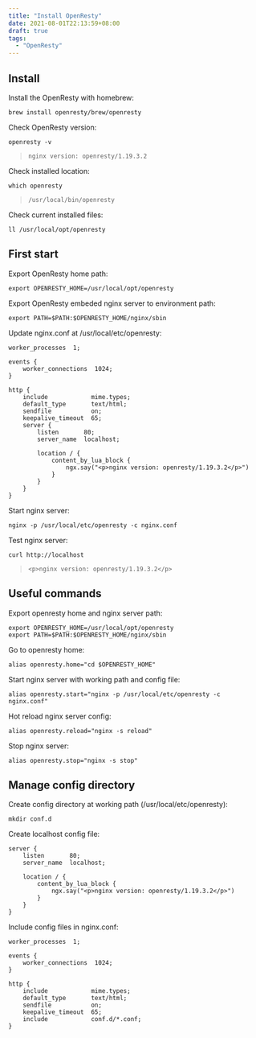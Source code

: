 ```yaml
---
title: "Install OpenResty"
date: 2021-08-01T22:13:59+08:00
draft: true
tags:
  - "OpenResty"
---
```


## Install

Install the OpenResty with homebrew:

```
brew install openresty/brew/openresty
```

Check OpenResty version:

```
openresty -v
```

> ```
> nginx version: openresty/1.19.3.2
> ```

Check installed location:

```
which openresty
```

> ```
> /usr/local/bin/openresty
> ```

Check current installed files:

```
ll /usr/local/opt/openresty
```



## First start

Export OpenResty home path:

```
export OPENRESTY_HOME=/usr/local/opt/openresty
```

Export OpenResty embeded nginx server to environment path:

```
export PATH=$PATH:$OPENRESTY_HOME/nginx/sbin
```

Update nginx.conf at /usr/local/etc/openresty:

```
worker_processes  1;

events {
    worker_connections  1024;
}

http {
    include            mime.types;
    default_type       text/html;
    sendfile           on;
    keepalive_timeout  65;
    server {
        listen       80;
        server_name  localhost;

        location / {
            content_by_lua_block {
                ngx.say("<p>nginx version: openresty/1.19.3.2</p>")
            }
        }
    }
}
```

Start nginx server:

```
nginx -p /usr/local/etc/openresty -c nginx.conf
```

Test nginx server:

```
curl http://localhost
```

> ```
> <p>nginx version: openresty/1.19.3.2</p>
> ```



## Useful commands

Export openresty home and nginx server path:

```
export OPENRESTY_HOME=/usr/local/opt/openresty
export PATH=$PATH:$OPENRESTY_HOME/nginx/sbin
```

Go to openresty home:

```
alias openresty.home="cd $OPENRESTY_HOME"
```

Start nginx server with working path and config file:

```
alias openresty.start="nginx -p /usr/local/etc/openresty -c nginx.conf"
```

Hot reload nginx server config:

```
alias openresty.reload="nginx -s reload"
```

Stop nginx server:

```
alias openresty.stop="nginx -s stop"
```



## Manage config directory

Create config directory at working path (/usr/local/etc/openresty):

```
mkdir conf.d
```

Create localhost config file:

```
server {
    listen       80;
    server_name  localhost;

    location / {
        content_by_lua_block {
            ngx.say("<p>nginx version: openresty/1.19.3.2</p>")
        }
    }
}
```

Include config files in nginx.conf:

```
worker_processes  1;

events {
    worker_connections  1024;
}

http {
    include            mime.types;
    default_type       text/html;
    sendfile           on;
    keepalive_timeout  65;
    include            conf.d/*.conf;
}
```





















